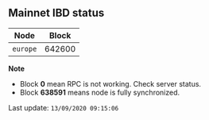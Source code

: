 ## **Mainnet** IBD status


Node | Block
--- | ---
`europe` | 642600


**Note**
* Block **0** mean RPC is not working. Check server status.
* Block **638591** means node is fully synchronized.


Last update: `13/09/2020 09:15:06`
